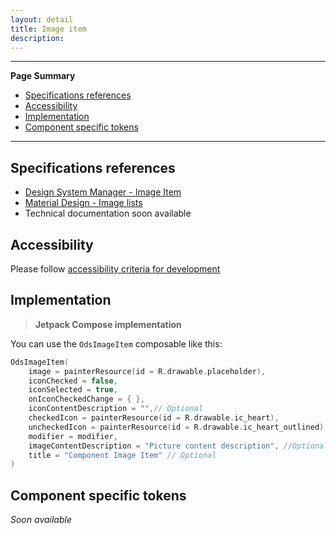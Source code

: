 ```yaml
---
layout: detail
title: Image item
description:
---
```


---

**Page Summary**

* [Specifications references](#specifications-references)
* [Accessibility](#accessibility)
* [Implementation](#implementation)
* [Component specific tokens](#component-specific-tokens)

---

## Specifications references

- [Design System Manager - Image Item](https://system.design.orange.com/0c1af118d/p/49434d-image-item)
- [Material Design - Image lists](https://m2.material.io/components/image-lists)
- Technical documentation soon available

## Accessibility

Please follow [accessibility criteria for development](https://a11y-guidelines.orange.com/en/mobile/android/development/)

## Implementation

> **Jetpack Compose implementation**

You can use the `OdsImageItem` composable like this:

```kotlin
OdsImageItem(
    image = painterResource(id = R.drawable.placeholder),
    iconChecked = false,
    iconSelected = true,
    onIconCheckedChange = { },
    iconContentDescription = "",// Optional
    checkedIcon = painterResource(id = R.drawable.ic_heart),
    uncheckedIcon = painterResource(id = R.drawable.ic_heart_outlined),
    modifier = modifier,
    imageContentDescription = "Picture content description", //Optional
    title = "Component Image Item" // Optional 
)
```

## Component specific tokens

_Soon available_